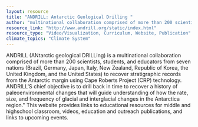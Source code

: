 ```yaml
---
layout: resource
title: "ANDRILL: Antarctic Geological Drilling "
author: "multinational collaboration comprised of more than 200 scientists, students, and educators from seven nations (Brazil, Germany, Japan, Italy, New Zealand, Republic of Korea, the United Kingdom, and the United States)"
resource_link: "http://www.andrill.org/static/index.html"
resource_type: "Video/Visualization, Curriculum, Website, Publication"
climate_topics: "Climate System"
---
```


ANDRILL (ANtarctic geological DRILLing) is a multinational collaboration comprised of more than 200 scientists, students, and educators from seven nations (Brazil, Germany, Japan, Italy, New Zealand, Republic of Korea, the United Kingdom, and the United States) to recover stratigraphic records from the Antarctic margin using Cape Roberts Project (CRP) technology. ANDRILL'S chief objective is to drill back in time to recover a history of paleoenvironmental changes that will guide understanding of how the rate, size, and frequency of glacial and interglacial changes in the Antarctica region." This website provides links to educational resources for middle and highschool classroom, videos, education and outreach publications, and links to upcoming events.
